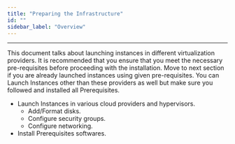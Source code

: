 ```yaml
---
title: "Preparing the Infrastructure"
id: ""
sidebar_label: "Overview"
---
```

---

This document talks about launching instances in different virtualization providers. It is recommended that you ensure that you meet the necessary pre-requisites before proceeding with the installation. Move to next section if you are already launched instances using given pre-requisites. You can Launch Instances other than these providers as well but make sure you followed and installed all Prerequisites.


- Launch Instances in various cloud providers and hypervisors.  
    -  Add/Format disks.
    -  Configure security groups.
    -  Configure networking.
- Install Prerequisites softwares. 







